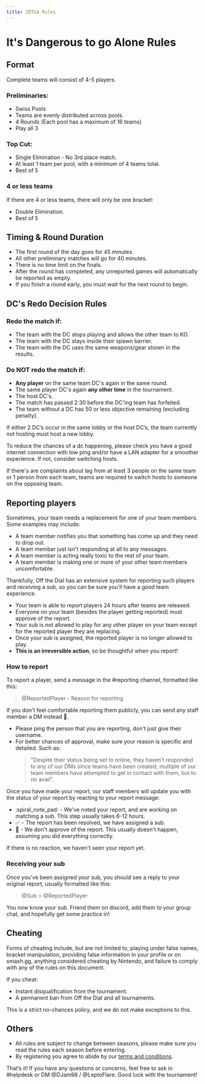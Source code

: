 ```yaml
---
title: IDTGA Rules
---
```


# It's Dangerous to go Alone Rules
## Format
Complete teams will consist of 4-5 players.

### Preliminaries:
- Swiss Pools
- Teams are evenly distributed across pools.
- 4 Rounds (Each pool has a maximum of 16 teams)
- Play all 3

### Top Cut:
- Single Elimination - No 3rd place match.
- At least 1 team per pool, with a minimum of 4 teams total.
- Best of 5

### 4 or less teams
If there are 4 or less teams, there will only be one bracket:
- Double Elimination.
- Best of 5

## Timing & Round Duration
- The first round of the day goes for 45 minutes.
- All other preliminary matches will go for 40 minutes.
- There is no time limit on the finals.
- After the round has completed, any unreported games will automatically be reported as empty.
- If you finish a round early, you must wait for the next round to begin.

## DC's Redo Decision Rules
### Redo the match if:
- The team with the DC stops playing and allows the other team to KO.
- The team with the DC stays inside their spawn barrier.
- The team with the DC uses the same weapons/gear shown in the results.

### Do NOT redo the match if:
- **Any player** on the same team DC's again in the same round.
- The same player DC's again **any other time** in the tournament.
- The host DC's.
- The match has passed 2:30 before the DC'ing team has forfeited.
- The team without a DC has 50 or less objective remaining (excluding penalty).

If either 2 DC’s occur in the same lobby or the host DC’s, the team currently not hosting must host a new lobby.

To reduce the chances of a dc happening, please check you have a good internet connection with low ping and/or have a LAN adapter for a smoother experience. If not, consider switching hosts.

If there's are complaints about lag from at least 3 people on the same team or 1 person from each team, teams are required to switch hosts to someone on the opposing team.

## Reporting players
Sometimes, your team needs a replacement for one of your team members. Some examples may include:
- A team member notifies you that something has come up and they need to drop out.
- A team member just isn't responding at all to any messages.
- A team member is acting really toxic to the rest of your team.
- A team member is making one or more of your other team members uncomfortable.

Thankfully, Off the Dial has an extensive system for reporting such players and receiving a sub, so you can be sure you'll have a good team experience.

- Your team is able to report players 24 hours after teams are released.
- Everyone on your team (besides the player getting reported) must approve of the report.
- Your sub is not allowed to play for any other player on your team except for the reported player they are replacing.
- Once your sub is assigned, the reported player is no longer allowed to play.
- **This is an irreversible action**, so be thoughtful when you report!

### How to report
To report a player, send a message in the <Mention>#reporting</Mention> channel, formatted like this:
> <Mention>@ReportedPlayer</Mention> - Reason for reporting

If you don't feel comfortable reporting them publicly, you can send any staff member a DM instead :blue_heart:.

- Please ping the person that you are reporting, don't just give their username.
- For better chances of approval, make sure your reason is specific and detailed. Such as:
  > "Despite their status being set to online, they haven't responded to any of our DMs since teams have been created, multiple of our team members have attempted to get in contact with them, but to no avail".

Once you have made your report, our staff members will update you with the status of your report by reacting to your report message:
- :spiral_note_pad: - We've noted your report, and are working on matching a sub. This step usually takes 6-12 hours.
- :white_check_mark: - The report has been resolved, we have assigned a sub.
- :no_entry_sign: - We don't approve of the report. This usually doesn't happen, assuming you did everything correctly.

If there is no reaction, we haven't seen your report yet.

### Receiving your sub
Once you've been assigned your sub, you should see a reply to your original report, usually formatted like this:
> <Mention>@Sub</Mention> > <Mention>@ReportedPlayer</Mention>

You now know your sub. Friend them on discord, add them to your group chat, and hopefully get some practice in!

## Cheating
Forms of cheating include, but are not limited to, playing under false names, bracket manipulation, providing false information in your profile or on smash.gg, anything considered cheating by Nintendo, and failure to comply with any of the rules on this document.

If you cheat:

- Instant disqualification from the tournament.
- A permanent ban from Off the Dial and all tournaments.

This is a strict no-chances policy, and we do not make exceptions to this.

## Others
- All rules are subject to change between seasons, please make sure you read the rules each season before entering.
- By registering you agree to abide by our [terms and conditions](/legal).

<Footer>
  That’s it! If you have any questions or concerns, feel free to ask in <Mention>#helpdesk</Mention> or DM <Mention>@DJam98</Mention> / <Mention>@LeptoFlare</Mention>. Good luck with the tournament!
</Footer>
